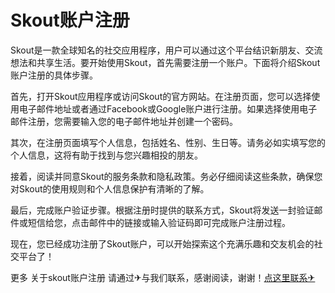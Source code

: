 # Skout账户注册

Skout是一款全球知名的社交应用程序，用户可以通过这个平台结识新朋友、交流想法和共享生活。要开始使用Skout，首先需要注册一个账户。下面将介绍Skout账户注册的具体步骤。

首先，打开Skout应用程序或访问Skout的官方网站。在注册页面，您可以选择使用电子邮件地址或者通过Facebook或Google账户进行注册。如果选择使用电子邮件注册，您需要输入您的电子邮件地址并创建一个密码。

其次，在注册页面填写个人信息，包括姓名、性别、生日等。请务必如实填写您的个人信息，这将有助于找到与您兴趣相投的朋友。

接着，阅读并同意Skout的服务条款和隐私政策。务必仔细阅读这些条款，确保您对Skout的使用规则和个人信息保护有清晰的了解。

最后，完成账户验证步骤。根据注册时提供的联系方式，Skout将发送一封验证邮件或短信给您，点击邮件中的链接或输入验证码即可完成账户注册过程。

现在，您已经成功注册了Skout账户，可以开始探索这个充满乐趣和交友机会的社交平台了！

更多 关于skout账户注册 请通过✈与我们联系，感谢阅读，谢谢！[点这里联系✈](https://add.k02.cc)